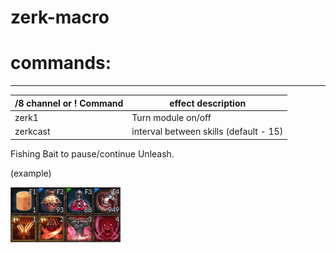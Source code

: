 # zerk-macro
# commands:


------
/8 channel or ! Command | effect description
--- | ---
zerk1 | Turn module on/off
zerkcast | interval between skills (default - 15)
 

Fishing Bait to pause/continue Unleash. 

(example)

![alt text](https://raw.githubusercontent.com/KKonaW/zerk-macro/master/11.png)

